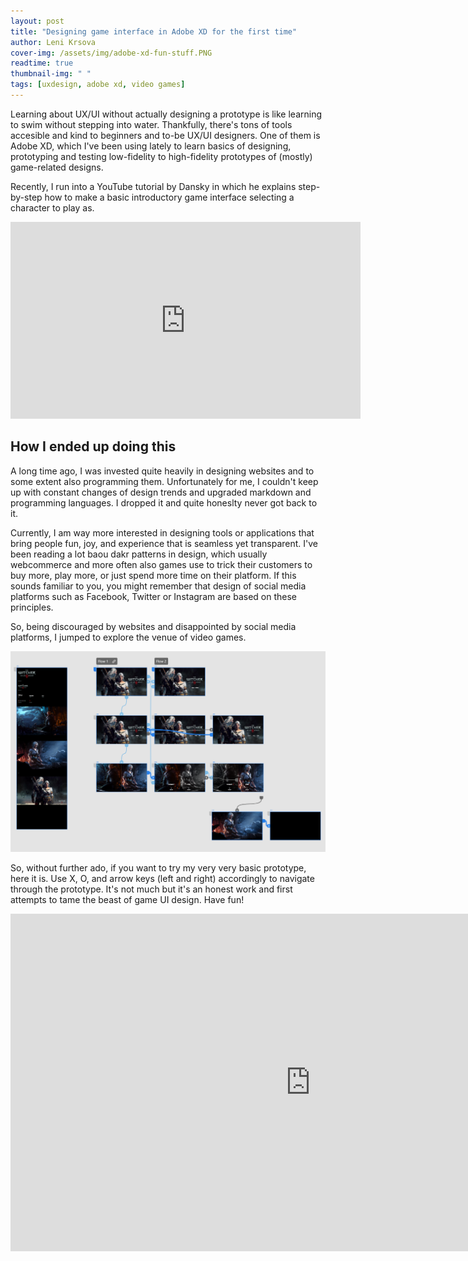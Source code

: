 ```yaml
---
layout: post
title: "Designing game interface in Adobe XD for the first time"
author: Leni Krsova
cover-img: /assets/img/adobe-xd-fun-stuff.PNG
readtime: true
thumbnail-img: " "
tags: [uxdesign, adobe xd, video games]
---
```


Learning about UX/UI without actually designing a prototype is like learning to swim without stepping into water. Thankfully, there's tons of tools accesible and kind to beginners and to-be UX/UI designers. One of them is Adobe XD, which I've been using lately to learn basics of designing, prototyping and testing low-fidelity to high-fidelity prototypes of (mostly) game-related designs.

Recently, I run into a YouTube tutorial by Dansky in which he explains step-by-step how to make a basic introductory game interface selecting a character to play as.

<iframe width="560" height="315" src="https://www.youtube.com/embed/i9VmpfOjJ4w" title="YouTube video player" frameborder="0" allow="accelerometer; autoplay; clipboard-write; encrypted-media; gyroscope; picture-in-picture" allowfullscreen></iframe>


## How I ended up doing this
A long time ago, I was invested quite heavily in designing websites and to some extent also programming them. Unfortunately for me, I couldn't keep up with constant changes of design trends and upgraded markdown and programming languages. I dropped it and quite honeslty never got back to it.

Currently, I am way more interested in designing tools or applications that bring people fun, joy, and experience that is seamless yet transparent. I've been reading a lot baou dakr patterns in design, which usually webcommerce and more often also games use to trick their customers to buy more, play more, or just spend more time on their platform. If this sounds familiar to you, you might remember that design of social media platforms such as Facebook, Twitter or Instagram are based on these principles. 

So, being discouraged by websites and disappointed by social media platforms, I jumped to explore the venue of video games. 

<img src="/assets/img/adobe-xd-fun-stuff.PNG">

So, without further ado, if you want to try my very very basic prototype, here it is. Use X, O, and arrow keys (left and right) accordingly to navigate through the prototype. It's not much but it's an honest work and first attempts to tame the beast of game UI design. Have fun!

<iframe width="960" height="540" src="https://xd.adobe.com/embed/4917e1e6-bf6f-43db-9869-b40bb0d5a19a-1c44/" frameborder="0" allowfullscreen></iframe>
